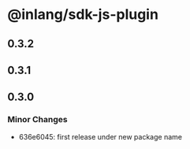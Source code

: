 # @inlang/sdk-js-plugin

## 0.3.2

## 0.3.1

## 0.3.0

### Minor Changes

- 636e6045: first release under new package name
